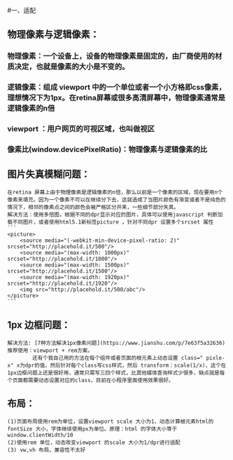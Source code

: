 #一、适配
## 物理像素与逻辑像素：
### 物理像素：一个设备上，设备的物理像素是固定的，由厂商使用的材质决定，也就是像素的大小是不变的。
### 逻辑像素：组成 viewport 中的一个单位或者一个小方格即css像素，理想情况下为1px。在retina屏幕或很多高清屏幕中，物理像素通常是逻辑像素的n倍  
### viewport ：用户网页的可视区域，也叫做视区  
### 像素比(window.devicePixelRatio)：物理像素与逻辑像素的比
## 图片失真模糊问题：
	在retina 屏幕上由于物理像素是逻辑像素的n倍，那么以前是一个像素的区域，现在要用n个像素来填充。因为一个像素不可以在继续分下去，这就造成了当图片颜色有渐变或者不是纯色的情况下，相邻的像素点之间的颜色会被严格区分开来，一些细节部分失真。
	解决方法：使用多倍图，根据不同的dpr显示对应的图片，具体可以使用javascript 判断加载不同图片，或者使用html5.1新标签picture ，针对不同dpr 设置多个srcset 属性
	```
	<picture>
		<source media="(-webkit-min-device-pixel-ratio: 2)" srcset="http://placehold.it/500"/>
		<source media="(max-width: 1000px)" srcset="http://placehold.it/1000"/>
		<source media="(max-width: 1500px)" srcset="http://placehold.it/1500"/>
		<source media="(max-width: 1920px)" srcset="http://placehold.it/1920"/>
		<img src="http://placehold.it/500/abc"/>
	</picture>
	``` 
## 1px 边框问题：
	解决方法: [7种方法解决1px像素问题](https://www.jianshu.com/p/7e63f5a32636)
	推荐使用：viewport + rem方案。
			还有个我自己用的方法在每个组件或者页面的根元素上动态设置 class=" pixle-x" x为dpr的值，然后针对每个class写css样式，然后 transform：scale(1/x)，这个在1px边框问题上还是很好用，通常只需写三四个样式，比其他媒体查询样式少很多，缺点就是每个页面都需要动态设置对应的class，目前在小程序里面使用效果很好。
## 布局：
	(1)页面布局使用rem为单位，设置viewport scale 大小为1，动态计算根元素html的fontSize 大小，字体继续使用px为单位。原理：html 的字体大小等于window.clientWidth/10
	(2)使用rem 单位，动态改变viewport 的scale 大小为1/dpr进行适配
	(3) vw,vh 布局，兼容性不太好